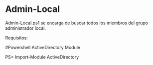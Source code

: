 # Admin-Local
Admin-Local.ps1 se encarga de buscar todos los miembros del grupo administrador local.

Requisitos:

#Powershell ActiveDirectory Module

PS> Import-Module ActiveDirectory
